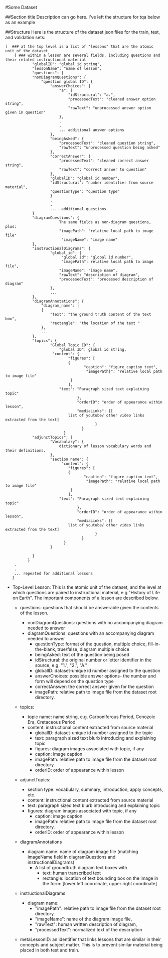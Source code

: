#Some Dataset

##Section title
Description can go here. I've left the structure for tqa below as an example

##Structure
Here is the structure of the dataset json files for the train, test, and validation sets:

	[  ### at the top level is a list of "lessons" that are the atomic unit of the dataset
		{ ### within a lesson are several fields, including questions and their related instructional material
        		"globalID": "global id string",
        		"lessonName": "name of lesson",
        		"questions": {
                "nonDiagramQuestions": {
                    "question global ID": {
                        "answerChoices": {
                            "a": {
                                "idStructural": "a.",
                                "processedText": "cleaned answer option string",
                                "rawText": "unprocessed answer option given in question"
                            },
                            .
                            .
                            ... additional answer options                            
                        },
                        "beingAsked": {
                            "processedText": "cleaned question string",
                            "rawText": "unprocessed question being asked"
                        },
                        "correctAnswer": {
                            "processedText": "cleaned correct answer string",
                            "rawText": "correct answer to question"
                        },
                        "globalID": "global id number",
                        "idStructural": "number identifier from source material",
                        "questionType": "question type"
                 		}
                 		.
                 		.
                 		.... additional questions
                }
                "diagramQuestions": {
                			The same fields as non-diagram questions, plus:
                			"imagePath": "relative local path to image file"
                			 "imageName": "image name"
                },
                "instructionalDiagrams": {
                		"global_id": {
                 		     "global id": "global id number",
                		     "imagePath": relative local path to image file",
        					"imageName": "image name",
			    		    "rawText": "description of diagram",
			        		"processedText": "processed description of diagram"
        				},
        				...
                },
                "diagramAnnotations": {
                    "diagram_name": [
                    {
                        "text": "the ground truth content of the text box",
                        "rectangle": "the location of the text "
                    },
                    ...
                },
                "topics": {
                		"Global Topic ID": {
                			"global ID": global id string,
                   		 "content": {
                        		"figures": [
                         		{
                             		   "caption": "figure caption text",
                                		"imagePath}": "relative local path to image file"
                           		 }
								],
	                        "text": "Paragraph sized text explaining topic"
    		                		},
        		            		"orderID": "order of appearance within lesson",
        		            		"mediaLinks": {[
	        		            list of youtube/ other video links extracted from the text]
                                            }
                                      }
                              }
                "adjunctTopics": {
                		"Vocabulary": {
                			dictionary of lesson vocabulary words and their definitions.
                		},
                		"section name": {
                		     "content": {
                        		"figures": [
                         		{
                             		   "caption": "figure caption text",
                                		"imagePath": "relative local path to image file"
                           		 }
								],
	                        "text": "Paragraph sized text explaining topic"
    		                		},
        		            		"orderID": "order of appearance within lesson",
        		            		"mediaLinks": {[
	        		            list of youtube/ other video links extracted from the text]
                                            }
                                      }
                              }
                		}

                }
        	  }                
        .
        .
        ... repeated for additional lessons
       ]



* Top-Level Lesson: This is the atomic unit of the dataset, and the level at which questions are paired to instructional 	material, e.g "History of Life on Earth". The important components of a lesson are described below.

	* questions: questions that should be answerable given the contents of the lesson.
		* nonDiagramQuestions: questions with no accompanying diagram needed to answer
		* diagramQuestions: questions with an accompanying diagram needed to answer
			* questionType: format of the question, multiple choice, fill-in-the-blank, true/false, diagram multiple choice
			* beingAsked: text of the question being posed
			* idStructural: the original number or letter identifier in the source, e.g. "1.", "2.", "A."
			* globalID: dataset-unique id number assigned to the question
			* answerChoices: possible answer options- the number and form will depend on the question type
			* correctAnswer: the correct answer given for the question
			* imagePath: relative path to image file from the dataset root directory.

	* topics:
		* topic name: name string, e.g. Carboniferous Period, Cenozoic Era, Cretaceous Period
		* content: instructional content extracted from source material
			* globalID: dataset-unique id number assigned to the topic
			* text: paragraph sized text blurb introducing and explaining topic
			* figures: diagram images associated with topic, if any
			* caption: image caption
			* imagePath: relative path to image file from the dataset root directory.
			* orderID: order of appearance within lesson

	* adjunctTopics:
		* section type: vocabulary, summary, introduction, apply concepts, etc.
		* content: instructional content extracted from source material
		* text: paragraph sized text blurb introducing and explaining topic
		* figures: diagram images associated with topic, if any
			* caption: image caption
			* imagePath: relative path to image file from the dataset root directory.
			* orderID: order of appearance within lesson
	* diagramAnnotations
		* diagram name: name of diagram image file (matching imageName field in
			diagramQuestions and instructionalDiagrams)
			* A list of groundtruth diagram text boxes with
				* text: human transcribed text
				* rectangle: location of text bounding box on the image in the form:
				[lower left coordinate, upper right coordinate]

	* instructionalDiagrams
		* diagram name:
			* "imagePath": relative path to image file from the dataset root directory.
        	* "imageName": name of the diagram image file,
			* "rawText": human written description of diagram,
			* "processedText": normalized text of the description

	* metaLessonID: an identifier that links lessons that are similar in their concepts and subject matter. This is to prevent 	  similar material being placed in both test and train.

